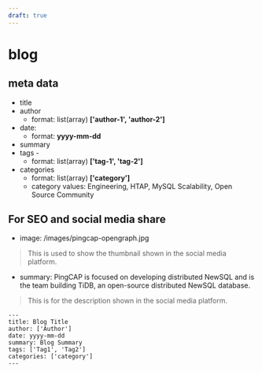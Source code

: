 ```yaml
---
draft: true
---
```


# blog

## meta data

- title
- author
  - format: list(array) **['author-1', 'author-2']**
- date:
  - format: **yyyy-mm-dd**
- summary
- tags -
  - format: list(array)  **['tag-1', 'tag-2']**
- categories
  - format: list(array) **['category']**
  - category values: Engineering, HTAP, MySQL Scalability, Open Source Community

## For SEO and social media share

- image: /images/pingcap-opengraph.jpg
> This is used to show the thumbnail shown in the social media platform.

- summary: PingCAP is focused on developing distributed NewSQL and is the team building TiDB, an open-source distributed NewSQL database.
> This is for the description shown in the social media platform.

```
---
title: Blog Title
author: ['Author']
date: yyyy-mm-dd
summary: Blog Summary
tags: ['Tag1', 'Tag2']
categories: ['category']
---
```
